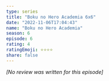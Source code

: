 ```yaml
---
type: series
title: "Boku no Hero Academia 6x6"
date: "2022-11-06T17:04:43"
name: "Boku no Hero Academia"
season: 6
episode: 6
rating: 4
ratingEmoji: ⭐️⭐️⭐️⭐️
share: false
---
```


_[No review was written for this episode]_
